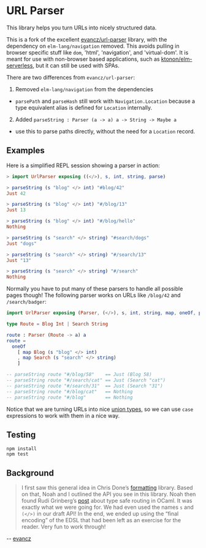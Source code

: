 # URL Parser

This library helps you turn URLs into nicely structured data.

This is a fork of the excellent [evancz/url-parser][] library, with the dependency on `elm-lang/navigation` removed. This avoids pulling in browser specific stuff like `dom`, 'html', 'navigation', and 'virtual-dom'. It is meant for use with non-browser based applications, such as [ktonon/elm-serverless][], but it can still be used with SPAs.

There are two differences from `evancz/url-parser`:

1. Removed `elm-lang/navigation` from the dependencies
  * `parsePath` and `parseHash` still work with `Navigation.Location` because a type equivalent alias is defined for `Location` internally.
2. Added `parseString : Parser (a -> a) a -> String -> Maybe a`
  * use this to parse paths directly, without the need for a `Location` record.

## Examples

Here is a simplified REPL session showing a parser in action:

```elm
> import UrlParser exposing ((</>), s, int, string, parse)

> parseString (s "blog" </> int) "#blog/42"
Just 42

> parseString (s "blog" </> int) "#/blog/13"
Just 13

> parseString (s "blog" </> int) "#/blog/hello"
Nothing

> parseString (s "search" </> string) "#search/dogs"
Just "dogs"

> parseString (s "search" </> string) "#/search/13"
Just "13"

> parseString (s "search" </> string) "#/search"
Nothing
```

Normally you have to put many of these parsers to handle all possible pages though! The following parser works on URLs like `/blog/42` and `/search/badger`:

```elm
import UrlParser exposing (Parser, (</>), s, int, string, map, oneOf, parse)

type Route = Blog Int | Search String

route : Parser (Route -> a) a
route =
  oneOf
    [ map Blog (s "blog" </> int)
    , map Search (s "search" </> string)
    ]

-- parseString route "#/blog/58"    == Just (Blog 58)
-- parseString route "#/search/cat" == Just (Search "cat")
-- parseString route "#/search/31"  == Just (Search "31")
-- parseString route "#/blog/cat"   == Nothing
-- parseString route "#/blog"       == Nothing
```

Notice that we are turning URLs into nice [union types](https://guide.elm-lang.org/types/union_types.html), so we can use `case` expressions to work with them in a nice way.

## Testing

```
npm install
npm test
```

## Background

> I first saw this general idea in Chris Done&rsquo;s [formatting][] library. Based on that, Noah and I outlined the API you see in this library. Noah then found Rudi Grinberg&rsquo;s [post][] about type safe routing in OCaml. It was exactly what we were going for. We had even used the names `s` and `(</>)` in our draft API! In the end, we ended up using the &ldquo;final encoding&rdquo; of the EDSL that had been left as an exercise for the reader. Very fun to work through!

-- [evancz](https://github.com/evancz)

[evancz/url-parser]:https://github.com/evancz/url-parser
[formatting]: http://chrisdone.com/posts/formatting
[ktonon/elm-serverless]:https://github.com/ktonon/elm-serverless
[post]: http://rgrinberg.com/posts/primitive-type-safe-routing/

